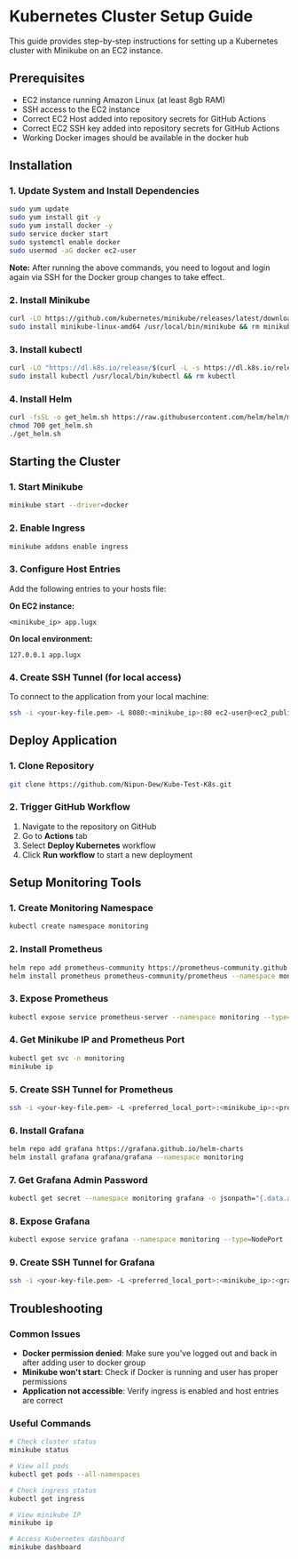 # Kubernetes Cluster Setup Guide

This guide provides step-by-step instructions for setting up a Kubernetes cluster with Minikube on an EC2 instance.

## Prerequisites

- EC2 instance running Amazon Linux (at least 8gb RAM)
- SSH access to the EC2 instance
- Correct EC2 Host added into repository secrets for GitHub Actions
- Correct EC2 SSH key added into repository secrets for GitHub Actions
- Working Docker images should be available in the docker hub

## Installation

### 1. Update System and Install Dependencies

```bash
sudo yum update
sudo yum install git -y
sudo yum install docker -y
sudo service docker start
sudo systemctl enable docker
sudo usermod -aG docker ec2-user
```

**Note:** After running the above commands, you need to logout and login again via SSH for the Docker group changes to take effect.

### 2. Install Minikube

```bash
curl -LO https://github.com/kubernetes/minikube/releases/latest/download/minikube-linux-amd64
sudo install minikube-linux-amd64 /usr/local/bin/minikube && rm minikube-linux-amd64
```

### 3. Install kubectl

```bash
curl -LO "https://dl.k8s.io/release/$(curl -L -s https://dl.k8s.io/release/stable.txt)/bin/linux/amd64/kubectl"
sudo install kubectl /usr/local/bin/kubectl && rm kubectl
```

### 4. Install Helm

```bash
curl -fsSL -o get_helm.sh https://raw.githubusercontent.com/helm/helm/main/scripts/get-helm-3
chmod 700 get_helm.sh
./get_helm.sh
```

## Starting the Cluster

### 1. Start Minikube

```bash
minikube start --driver=docker
```

### 2. Enable Ingress

```bash
minikube addons enable ingress
```

### 3. Configure Host Entries

Add the following entries to your hosts file:

**On EC2 instance:**
```
<minikube_ip> app.lugx
```

**On local environment:**
```
127.0.0.1 app.lugx
```

### 4. Create SSH Tunnel (for local access)

To connect to the application from your local machine:

```bash
ssh -i <your-key-file.pem> -L 8080:<minikube_ip>:80 ec2-user@<ec2_public_ip>
```

## Deploy Application

### 1. Clone Repository

```bash
git clone https://github.com/Nipun-Dew/Kube-Test-K8s.git
```

### 2. Trigger GitHub Workflow

1. Navigate to the repository on GitHub
2. Go to **Actions** tab
3. Select **Deploy Kubernetes** workflow
4. Click **Run workflow** to start a new deployment

## Setup Monitoring Tools

### 1. Create Monitoring Namespace

```bash
kubectl create namespace monitoring
```

### 2. Install Prometheus

```bash
helm repo add prometheus-community https://prometheus-community.github.io/helm-charts
helm install prometheus prometheus-community/prometheus --namespace monitoring
```

### 3. Expose Prometheus

```bash
kubectl expose service prometheus-server --namespace monitoring --type=NodePort --target-port=9090 --name=prometheus-server-ext
```

### 4. Get Minikube IP and Prometheus Port

```bash
kubectl get svc -n monitoring
minikube ip
```

### 5. Create SSH Tunnel for Prometheus

```bash
ssh -i <your-key-file.pem> -L <preferred_local_port>:<minikube_ip>:<prometheus-port> ec2-user@<ec2_public_ip>
```

### 6. Install Grafana

```bash
helm repo add grafana https://grafana.github.io/helm-charts
helm install grafana grafana/grafana --namespace monitoring
```

### 7. Get Grafana Admin Password

```bash
kubectl get secret --namespace monitoring grafana -o jsonpath="{.data.admin-password}" | base64 --decode ; echo
```

### 8. Expose Grafana

```bash
kubectl expose service grafana --namespace monitoring --type=NodePort --target-port=3000 --name=grafana-ext
```

### 9. Create SSH Tunnel for Grafana

```bash
ssh -i <your-key-file.pem> -L <preferred_local_port>:<minikube_ip>:<grafana-port> ec2-user@<ec2_public_ip>
```

## Troubleshooting

### Common Issues

- **Docker permission denied**: Make sure you've logged out and back in after adding user to docker group
- **Minikube won't start**: Check if Docker is running and user has proper permissions
- **Application not accessible**: Verify ingress is enabled and host entries are correct

### Useful Commands

```bash
# Check cluster status
minikube status

# View all pods
kubectl get pods --all-namespaces

# Check ingress status
kubectl get ingress

# View minikube IP
minikube ip

# Access Kubernetes dashboard
minikube dashboard
```
